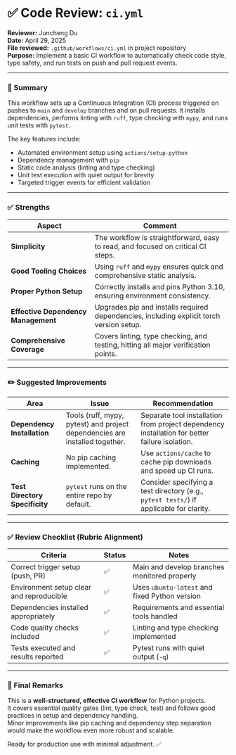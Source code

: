# ✅ Code Review: `ci.yml`

**Reviewer:** Juncheng Du  
**Date:** April 29, 2025  
**File reviewed:** `.github/workflows/ci.yml` in project repository  
**Purpose:** Implement a basic CI workflow to automatically check code style, type safety, and run tests on push and pull request events.

---

### 🧾 Summary

This workflow sets up a Continuous Integration (CI) process triggered on pushes to `main` and `develop` branches and on pull requests. It installs dependencies, performs linting with `ruff`, type checking with `mypy`, and runs unit tests with `pytest`.

The key features include:

- Automated environment setup using `actions/setup-python`
- Dependency management with `pip`
- Static code analysis (linting and type checking)
- Unit test execution with quiet output for brevity
- Targeted trigger events for efficient validation

---

### ✅ Strengths

| Aspect                      | Comment                                                                                       |
| ---------------------------- | --------------------------------------------------------------------------------------------- |
| **Simplicity**               | The workflow is straightforward, easy to read, and focused on critical CI steps.             |
| **Good Tooling Choices**     | Using `ruff` and `mypy` ensures quick and comprehensive static analysis.                     |
| **Proper Python Setup**      | Correctly installs and pins Python 3.10, ensuring environment consistency.                   |
| **Effective Dependency Management** | Upgrades pip and installs required dependencies, including explicit torch version setup. |
| **Comprehensive Coverage**   | Covers linting, type checking, and testing, hitting all major verification points.            |

---

### ✏️ Suggested Improvements

| Area                        | Issue                                                                                         | Recommendation                                                                             |
| ---------------------------- | --------------------------------------------------------------------------------------------- | ------------------------------------------------------------------------------------------ |
| **Dependency Installation**  | Tools (ruff, mypy, pytest) and project dependencies are installed together.                   | Separate tool installation from project dependency installation for better failure isolation. |
| **Caching**                  | No pip caching implemented.                                                                   | Use `actions/cache` to cache pip downloads and speed up CI runs.                           |
| **Test Directory Specificity** | `pytest` runs on the entire repo by default.                                                   | Consider specifying a test directory (e.g., `pytest tests/`) if applicable for clarity.     |

---

### ✅ Review Checklist (Rubric Alignment)

| Criteria                                  | Status | Notes                                                      |
| ------------------------------------------ | ------ | ---------------------------------------------------------- |
| Correct trigger setup (push, PR)           | ✅     | Main and develop branches monitored properly               |
| Environment setup clear and reproducible   | ✅     | Uses `ubuntu-latest` and fixed Python version               |
| Dependencies installed appropriately       | ✅     | Requirements and essential tools handled                   |
| Code quality checks included               | ✅     | Linting and type checking implemented                      |
| Tests executed and results reported        | ✅     | Pytest runs with quiet output (`-q`)                        |


---

### 🏁 Final Remarks

This is a **well-structured, effective CI workflow** for Python projects.  
It covers essential quality gates (lint, type check, test) and follows good practices in setup and dependency handling.  
Minor improvements like pip caching and dependency step separation would make the workflow even more robust and scalable.

Ready for production use with minimal adjustment. ✅
